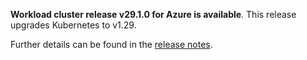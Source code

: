 **Workload cluster release v29.1.0 for Azure is available**. This release upgrades Kubernetes to v1.29.

Further details can be found in the [release notes](https://docs.giantswarm.io/changes/workload-cluster-releases-azure/releases/azure-29.1.0).
